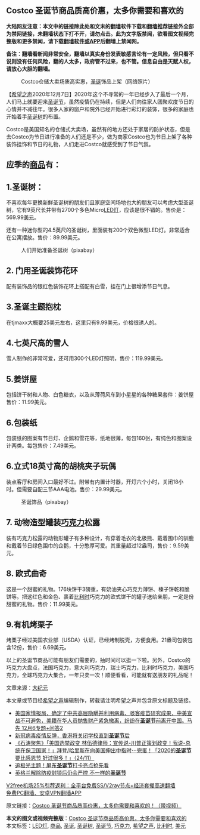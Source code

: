  <h2>Costco 圣诞节商品质高价惠，太多你需要和喜欢的</h2> <p class="notice"><b>大陆网友注意：本文中的链接除此处和文末的<a href="https://github.com/bannedbook/fanqiang" >翻墙</a>软件下载和<a href="https://github.com/killgcd/justmysocks/blob/master/README.md">翻墙推荐</a>链接外全部为禁网链接，未翻墙状态下打不开，请勿点击。此为文字版禁闻，欲看图文视频完整版和更多禁闻，请下载<a href="https://github.com/bannedbook/fanqiang">翻墙软件或APP</a>后翻墙上禁闻网。</p><p>备注：翻墙看新闻非常安全，翻墙以真实身份发表敏感言论有一定风险，但只看不说则没有任何风险，翻的人太多，政府管不过来，也不管。信息自由是天赋人权，请放心大胆的翻墙。</b></p>  <div class="entry"> <figure><figcaption>Costco仓储大卖场质高实惠，<a href="https://www.bannedbook.org/bnews/tag/%E5%9C%A3%E8%AF%9E/" class="st_tag internal_tag" rel="tag" title="标签 圣诞 下的日志">圣诞</a>饰品上架（网络照片）</figcaption></figure> <p>【<span class='wp_keywordlink_affiliate'><a href="https://www.soundofhope.org" title="希望之声" target="_blank">希望之声</a></span>2020年12月7日】2020年这个不寻常的一年已经步入了最后一个月，人们马上就要迎来<a href="https://www.bannedbook.org/bnews/tag/%e5%9c%a3%e8%af%9e%e8%8a%82/" class="st_tag internal_tag" rel="tag" title="标签 圣诞节 下的日志">圣诞节</a>，虽然疫情仍在持续，但是人们向往家人团聚欢度节日的心情并不减往年。很多人家的窗户和院外已经开始进行彩灯的装饰，很多的家庭也开始着手<a href="https://www.bannedbook.org/bnews/tag/%e5%9c%a3%e8%af%9e%e6%a0%91/" class="st_tag internal_tag" rel="tag" title="标签 圣诞树 下的日志">圣诞树</a>的布置。</p> <p>Costco是美国知名的仓储式大卖场，虽然有的地方还处于家居的防护状态，但是去Costco为节日进行准备的人们还是不少，做为商家Costco也为节日上架了各种装饰挂饰和节日的礼物，人们走进Costco就感受到了节日气氛。</p> <h2><strong>应季的<a href="https://www.bannedbook.org/bnews/tag/%E5%95%86%E5%93%81/" class="st_tag internal_tag" rel="tag" title="标签 商品 下的日志">商品</a>有：</strong></h2> <h2><strong>1.圣诞树：</strong></h2> <p>不喜欢每年更换新鲜圣诞树的朋友们且家庭空间场地也大的朋友可以考虑大型圣诞树，它有9英尺长并带有2700个多色Micro<a href="https://www.bannedbook.org/bnews/tag/LED%E7%81%AF/" class="st_tag internal_tag" rel="tag" title="标签 LED灯 下的日志">LED灯</a>，应该是很不错的。售价是：569.99<a href="https://www.bannedbook.org/bnews/tag/%e7%be%8e%e5%85%83/" class="st_tag internal_tag" rel="tag" title="标签 美元 下的日志">美元</a>。</p> <p>还有一种迷你型的4.5英尺的圣诞树，里面装有200个双色微型LED灯。非常适合在公寓摆放。售价：89.99美元。</p>  <figure><figcaption>人们开始准备圣诞树（pixabay）</figcaption></figure> <h2><strong>2. 门用圣诞装饰花环</strong></h2> <p>配有装饰品的银红色装饰花环上搭配有白雪，挂在门上很增添节日气息。</p> <h2><strong>3.圣诞主题抱枕</strong></h2> <p>在tjmaxx大概要25美元左右，这里只有9.99美元，价格很诱人的。</p> <h2><strong>4.七英尺高的雪人</strong></h2> <p>雪人制作的非常可爱，还可用300个LED灯照明，售价：119.99美元。</p> <h2><strong>5.姜饼屋</strong></h2> <p>包括饼干树和人物、白色糖衣，以及从薄荷风车到小星星的各种糖果套件：姜饼屋售价：11.99美元。</p>  <h2><strong>6.包装纸</strong></h2> <p>包装纸的图案有节日灯、企鹅和雪花等，纸地很薄，每包160张，有纯色和图案设计两类。每包售价：7.49美元。</p> <h2><strong>6.立式18英寸高的胡桃夹子玩偶</strong></h2> <p>装点客厅和房间入口最好不过。附带有内置计时器，开灯六个小时，关闭18小时。但需要自配三节AAA电池。售价：29.99美元。</p> <figure><figcaption>圣诞饰品（pixabay）</figcaption></figure> <h2><strong>7. 动物造型罐装<a href="https://www.bannedbook.org/bnews/tag/%E5%B7%A7%E5%85%8B%E5%8A%9B/" class="st_tag internal_tag" rel="tag" title="标签 巧克力 下的日志">巧克力</a>松露</strong></h2> <p>装有巧克力松露的动物形罐子有多种设计，有穿着毛衣的北极熊、戴着围巾的驯鹿和戴着节日绿色围巾的企鹅，十分憨厚可爱。其重量超过12盎司，售价：9.59美元。</p> <h2><strong>8. 欧式曲奇</strong></h2> <p>这是一个甜蜜的礼物。176块饼干3磅重，有奶油夹心巧克力薄饼、榛子饼乾和脆饼等。把这红色和金色、裹着<a href="https://www.bannedbook.org/bnews/tag/%e6%af%94%e5%88%a9%e6%97%b6/" class="st_tag internal_tag" rel="tag" title="标签 比利时 下的日志">比利时</a>巧克力的欧式饼干的罐子送给亲朋，一定是份甜蜜的礼物。售价：11.99美元。</p>  <h2><strong>9.有机烤栗子</strong></h2> <p>烤栗子经过美国农业部（USDA）认证，已经烤制脱壳，方便食用。21盎司包装包含12份，售价：6.69美元。</p> <p>以上的圣诞节商品可能有朋友们需要的，抽时间可以逛一下啦。另外，Costco的巧克力大盘点，法国巧克力，意大利巧克力，瑞士巧克力，比利时巧克力，美国巧克力，全球巧克力大集合，一年只卖一次！顺便看看，可能就有送朋友的礼品呢！</p> <p></p> <p>文章来源：<span class='wp_keywordlink_affiliate'><a href="http://www.epochtimes.com/" title="大纪元" target="_blank">大纪元</a></span></p>  <p>本文章或节目经<a href="https://www.bannedbook.org/bnews/tag/%e5%b8%8c%e6%9c%9b%e4%b9%8b%e5%a3%b0/" class="st_tag internal_tag" rel="tag" title="标签 希望之声 下的日志">希望之声</a>编辑制作，转载请注明希望之声并包含原文标题及链接。</p> <ul class='op-related-articles' title='相关阅读'> <li><a href='https://www.bannedbook.org/bnews/bannedvideo/20201206/1442880.html' target='_blank'>美国家情报局，确定了中共高层隐瞒并利用病毒、骇客疫苗研究成果，中美宣战不可避免，美籍在华人员抛售财产紧急撤离，纷纷在<b>圣诞节</b>前离开中国。马先 12月6专题+问答2</a></li> <li><a href='https://www.bannedbook.org/bnews/cnnews/hknews/20201130/1439279.html' target='_blank'>新冠病毒疫情反弹，香港将关闭学校直到<b>圣诞节</b>后</a></li> <li><a href='https://www.bannedbook.org/bnews/bannedvideo/20201125/1436569.html' target='_blank'>《石涛聚焦》「美国选举政变 林伍德律师：宣传说-川普正策划政变！我说-总统在保卫国家！」拜登/哈里斯在向美国伸出中指时⋯完蛋！「2020的<b>圣诞节</b>要比感恩节 好过很多！」（24/11）</a></li> <li><a href='https://www.bannedbook.org/bnews/taiwannews/20201125/1436485.html' target='_blank'>追极光主题！屏东<b>圣诞节</b>打卡亮点抢先看</a></li> <li><a href='https://www.bannedbook.org/bnews/baitai/20201123/1435612.html' target='_blank'>英格兰解除防疫封锁后仍会严控 不一样的<b>圣诞节</b></a></li> </ul> <p class="texttj"> <a href="https://github.com/bannedbook/fanqiang/wiki/V2ray%E6%9C%BA%E5%9C%BA" target="_blank">V2free机场25%引荐返利：全平台免费SS/V2ray节点+经济套餐高速翻墙</a><br/> <a href="https://github.com/bannedbook/fanqiang/wiki/%E7%A6%81%E9%97%BB%E7%BD%91%E5%AE%89%E5%8D%93%E7%BF%BB%E5%A2%99%E6%96%B0%E9%97%BBAPP" target="_blank">免费PC翻墙、安卓VPN翻墙APP</a></p><p>原文链接：<a class="src_link"  href="https://www.soundofhope.org/post/451405" target="_blank">Costco 圣诞节商品质高价惠，太多你需要和喜欢的！（带视频）</a></p><a name='sharetosocial'></a>       <div><b>本文的图文或视频完整版</b>：<a href='https://www.bannedbook.org/bnews/comments/20201208/1444123.html'>Costco 圣诞节商品质高价惠，太多你需要和喜欢的</a></div>  </div><!--END ENTRY--> <div class="postfooter"> <div>本文标签：<a href="https://www.bannedbook.org/bnews/tag/LED%E7%81%AF/" rel="tag">LED灯</a>, <a href="https://www.bannedbook.org/bnews/tag/%E5%95%86%E5%93%81/" rel="tag">商品</a>, <a href="https://www.bannedbook.org/bnews/tag/%E5%9C%A3%E8%AF%9E/" rel="tag">圣诞</a>, <a href="https://www.bannedbook.org/bnews/tag/%e5%9c%a3%e8%af%9e%e6%a0%91/" rel="tag">圣诞树</a>, <a href="https://www.bannedbook.org/bnews/tag/%e5%9c%a3%e8%af%9e%e8%8a%82/" rel="tag">圣诞节</a>, <a href="https://www.bannedbook.org/bnews/tag/%E5%B7%A7%E5%85%8B%E5%8A%9B/" rel="tag">巧克力</a>, <a href="https://www.bannedbook.org/bnews/tag/%e5%b8%8c%e6%9c%9b%e4%b9%8b%e5%a3%b0/" rel="tag">希望之声</a>, <a href="https://www.bannedbook.org/bnews/tag/%e6%af%94%e5%88%a9%e6%97%b6/" rel="tag">比利时</a>, <a href="https://www.bannedbook.org/bnews/tag/%e7%be%8e%e5%85%83/" rel="tag">美元</a></div>  </div><!--END POSTFOOTER--> 